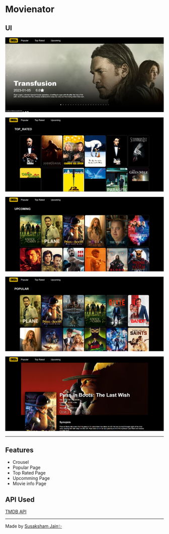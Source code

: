 # Movienator

## UI

![Front page](./screenshots/Screenshot_20230301_104950.png)

![Front page](./screenshots/Screenshot_20230301_105007.png)

![Front page](./screenshots/Screenshot_20230301_105015.png)

![Front page](./screenshots/Screenshot_20230301_105024.png)

![Front page](./screenshots/Screenshot_20230301_105036.png)

---

## Features

- Crousel
- Popular Page
- Top Rated Page
- Upcomming Page
- Movie info Page

## API Used

[TMDB API](https://www.themoviedb.org/documentation/api)

---

Made by [Susaksham Jain✨](https://twitter.com/Susaksham08)
